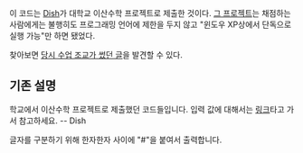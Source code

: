 이 코드는 [Dish](http://dish.upnl.org/)가 대학교 이산수학 프로젝트로 제출한 것이다.  [그 프로젝트](http://bi.snu.ac.kr/Courses/dm2006spring/project_2006_1.htm)는 채점하는 사람에게는 불행히도 프로그래밍 언어에 제한을 두지 않고 "윈도우 XP상에서 단독으로 실행 가능"만 하면 됐었다.

찾아보면 [당시 수업 조교가 썼던 글](http://drspark.dreamwiz.com/cgi-bin/zero/view.php?id=talk&no=2073)을 발견할 수 있다.

## 기존 설명

학교에서 이산수학 프로젝트로 제출했던 코드들입니다. 입력 값에 대해서는 [링크](http://ko.wikipedia.org/wiki/RSA)타고 가서 참고하세요. -- Dish
 
글자를 구분하기 위해 한자한자 사이에 "#"을 붙여서 출력합니다.

